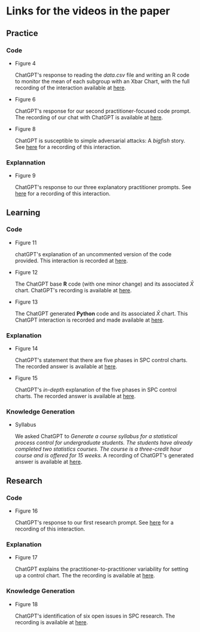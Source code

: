 # Links for the videos in the paper

## Practice
### Code 

* Figure 4

	ChatGPT's response to reading the *data.csv* file and writing an R code to monitor the mean of each subgroup with an Xbar Chart, with the full recording of the interaction available at [here](https://www.loom.com/share/296d3234ff184a4bb039fe5f126e2fda).


* Figure 6

	ChatGPT's response for our second practitioner-focused code prompt. The recording of our chat with ChatGPT is available at [here](https://www.loom.com/share/1aef4c52d3a64bf4a4e34f2d9f4e7160).

* Figure 8

	ChatGPT is susceptible to simple adversarial attacks: A *bigfish* story. 
	See [here](https://www.loom.com/share/e5ba5d5baca7422fbe3d22c2092113b9) for a recording of this interaction.
	

### Explannation 

* Figure 9

	ChatGPT's response to our three explanatory practitioner prompts. 
	See [here](https://www.loom.com/share/8d6f676ad0c54ac0ab1086ed4d2020f7) for a recording of this interaction.
	
## Learning

### Code 

* Figure 11

	chatGPT's explanation of an uncommented version of the code provided. This interaction is recorded at [here](https://www.loom.com/share/00b1f3eca93f4e4ea5b1cfc716db309d).


* Figure 12

	The ChatGPT base **R** code (with one minor change) and its associated $\bar{X}$ chart. ChatGPT's recording is available at [here](https://www.loom.com/share/89a795291d76400aa733ef6e3a489702).
	
* Figure 13

	The ChatGPT generated **Python** code and its associated $\bar{X}$ chart. This ChatGPT interaction is recorded and made available at [here](https://www.loom.com/share/1bc6083a30814bf4a7679b08675e8208).
	
### Explanation

* Figure 14

	ChatGPT's statement that there are five phases in SPC control charts. The recorded answer is available at [here](https://www.loom.com/share/ef43d00fbd9c4873acc367b90ba7c5bf).


* Figure 15

	ChatGPT's *in-depth* explanation of the five phases in SPC control charts. The recorded answer is available at [here](https://www.loom.com/share/64b6042351aa495188b294c26522cfb3).
	
	
### Knowledge Generation 

* Syllabus 

	We asked ChatGPT to *Generate a course syllabus for a statistical process control for undergraduate students. The students have already completed two statistics courses. The course is a three-credit hour course and is offered for 15 weeks.*
	A recording of ChatGPT's generated answer is available at [here](https://www.loom.com/share/529e2a04b1614c1fbec58dd2fd3f548f).

## Research

### Code 

* Figure 16

	ChatGPT's response to our first research prompt. See [here](https://www.loom.com/share/19b585fa52514c36bd5621e3612ad5bb) for a recording of this interaction.

### Explanation

* Figure 17

	ChatGPT explains the practitioner-to-practitioner variability for setting up a control chart. The the recording is available at [here](https://www.loom.com/share/cc3266146c354a029a90206190f2cc8c).

### Knowledge Generation 

* Figure 18

	ChatGPT's identification of six open issues in SPC research. The recording is available at [here](https://www.loom.com/share/fbe45e1f38ff46edbe6523513e4153e1).


